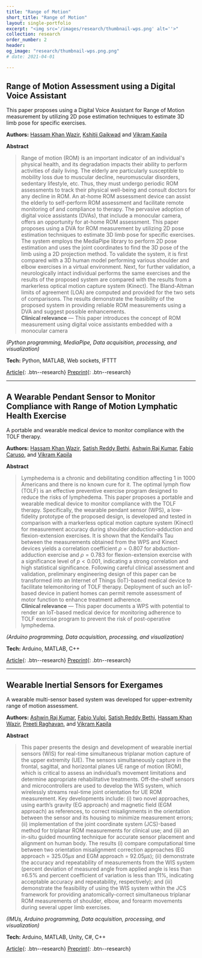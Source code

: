 ```yaml
---
title: "Range of Motion"
short_title: "Range of Motion"
layout: single-portfolio
excerpt: "<img src='/images/research/thumbnail-wps.png' alt=''>"
collection: research
order_number: 2
header: 
og_image: "research/thumbnail-wps.png.png"
# date: 2021-04-01

---
```

## Range of Motion Assessment using a Digital Voice Assistant

This paper proposes using a Digital Voice Assistant for Range of Motion measurement by utilizing 2D pose estimation techniques to estimate 3D limb pose for specific exercises.

**Authors:** [Hassam Khan Wazir](https://scholar.google.com/citations?user=hBetThYAAAAJ&hl=en&oi=ao), [Kshitij Gaikwad](https://www.linkedin.com/in/kshitij-gaikwad-90bb71216/) and [Vikram Kapila](https://scholar.google.com/citations?user=6PTJF28AAAAJ&hl=en)

**Abstract**

> Range of motion (ROM) is an important indicator of an individual's physical health, and its degradation impacts their ability to perform activities of daily living. The elderly are particularly susceptible to mobility loss due to muscular decline, neuromuscular disorders, sedentary lifestyle, etc. Thus, they must undergo periodic ROM assessments to track their physical well-being and consult doctors for any decline in ROM. An at-home ROM assessment device can assist the elderly to self-perform ROM assessment and facilitate remote monitoring of and compliance to therapy. The pervasive adoption of digital voice assistants (DVAs), that include a monocular camera, offers an opportunity for at-home ROM assessment. This paper proposes using a DVA for ROM measurement by utilizing 2D pose estimation techniques to estimate 3D limb pose for specific exercises. The system employs the MediaPipe library to perform 2D pose estimation and uses the joint coordinates to find the 3D pose of the limb using a 2D projection method. To validate the system, it is first compared with a 3D human model performing various shoulder and elbow exercises in a virtual environment. Next, for further validation, a neurologically intact individual performs the same exercises and the results of the proposed system are compared with the results from a markerless optical motion capture system (Kinect). The Bland-Altman limits of agreement (LOA) are computed and provided for the two sets of comparisons. The results demonstrate the feasibility of the proposed system in providing reliable ROM measurements using a DVA and suggest possible enhancements.  
**Clinical relevance** — This paper introduces the concept of ROM measurement using digital voice assistants embedded with a monocular camera

*(Python programming, MediaPipe, Data acquisition, processing, and visualization)*

**Tech:** Python, MATLAB, Web sockets, IFTTT

[Article](https://ieeexplore.ieee.org/abstract/document/9870888){: .btn--research} [Preprint](/files/pdf/research/roma-dva-preprint.pdf){: .btn--research}


---
## A Wearable Pendant Sensor to Monitor Compliance with Range of Motion Lymphatic Health Exercise

A portable and wearable medical device to monitor compliance with the TOLF therapy.

**Authors:** [Hassam Khan Wazir](https://scholar.google.com/citations?user=hBetThYAAAAJ&hl=en&oi=ao), [Satish Reddy Bethi](https://scholar.google.com/citations?user=QdEyUtEAAAAJ&hl=en), [Ashwin Raj Kumar](https://scholar.google.com/citations?user=FJXcZW0AAAAJ&hl=en), [Fabio Caruso](https://scholar.google.com/citations?hl=en&user=iPbmhhkAAAAJ), and [Vikram Kapila](https://scholar.google.com/citations?user=6PTJF28AAAAJ&hl=en)

**Abstract**

> Lymphedema is a chronic and debilitating condition affecting $1$ in $1000$ Americans and there is no known cure for it. The optimal lymph flow (TOLF) is an effective preventive exercise program designed to reduce the risks of lymphedema. This paper proposes a portable and wearable medical device to monitor compliance with the TOLF therapy. Specifically, the wearable pendant sensor (WPS), a low-fidelity prototype of the proposed design, is developed and tested in comparison with a markerless optical motion capture system (Kinect) for measurement accuracy during shoulder abduction-adduction and flexion-extension exercises. It is shown that the Kendall’s Tau between the measurements obtained from the WPS and Kinect devices yields a correlation coefficient $\rho = 0.807$ for abduction-adduction exercise and $\rho = 0.783$ for flexion-extension exercise with a significance level of $p < 0.001$, indicating a strong correlation and high statistical significance. Following careful clinical assessment and validation, preliminary engineering design of this paper can be transformed into an Internet of Things (IoT)-based medical device to facilitate telemonitoring of TOLF therapy. Deployment of such an IoT-based device in patient homes can permit remote assessment of motor function to enhance treatment adherence.  
**Clinical relevance** — This paper documents a WPS with potential to render an IoT-based medical device for monitoring adherence to TOLF exercise program to prevent the risk of post-operative lymphedema.  

*(Arduino programming, Data acquisition, processing, and visualization)*

**Tech:** Arduino, MATLAB, C++

[Article](https://ieeexplore.ieee.org/abstract/document/9175471){: .btn--research} [Preprint](/files/pdf/research/wps-preprint.pdf){: .btn--research}


---
## Wearable Inertial Sensors for Exergames
A wearable multi-sensor based system was developed for upper-extremity range of motion assessment.

**Authors:** [Ashwin Raj Kumar](https://scholar.google.com/citations?user=FJXcZW0AAAAJ&hl=en), [Fabio Vulpi](https://scholar.google.com/citations?user=2iP46TMAAAAJ&hl=en), [Satish Reddy Bethi](https://scholar.google.com/citations?user=QdEyUtEAAAAJ&hl=en), [Hassam Khan Wazir](https://scholar.google.com/citations?user=hBetThYAAAAJ&hl=en&oi=ao), [Preeti Raghavan](https://scholar.google.com/citations?user=wPT5vXAAAAAJ&hl=en&oi=ao), and [Vikram Kapila](https://scholar.google.com/citations?user=6PTJF28AAAAJ&hl=en)

**Abstract**

> This paper presents the design and development of wearable inertial sensors (WIS) for real-time simultaneous triplanar motion capture of the upper extremity (UE). The sensors simultaneously capture in the frontal, sagittal, and horizontal planes UE range of motion (ROM), which is critical to assess an individual’s movement limitations and determine appropriate rehabilitative treatments. Off-the-shelf sensors and microcontrollers are used to develop the WIS system, which wirelessly streams real-time joint orientation for UE ROM measurement. Key developments include: (i) two novel approaches, using earth’s gravity (EG approach) and magnetic field (EGM approach) as references, to correct misalignments in the orientation between the sensor and its housing to minimize measurement errors; (ii) implementation of the joint coordinate system (JCS)-based method for triplanar ROM measurements for clinical use; and (iii) an in-situ guided mounting technique for accurate sensor placement and alignment on human body. The results (i) compare computational time between two orientation misalignment correction approaches (EG approach = $325.05\mu s$ and EGM approach = $92.05\mu s$); (ii) demonstrate the accuracy and repeatability of measurements from the WIS system (percent deviation of measured angle from applied angle is less than $\pm 6.5\%$ and percent coefficient of variation is less than $11\%$, indicating acceptable accuracy and repeatability, respectively); and (iii) demonstrate the feasibility of using the WIS system within the JCS framework for providing anatomically-correct simultaneous triplanar ROM measurements of shoulder, elbow, and forearm movements during several upper limb exercises. 

*(IMUs, Arduino programming, Data acquisition, processing, and visualization)*

**Tech:** Arduino, MATLAB, Unity, C#, C++

[Article](https://doi.org/10.1109/JSEN.2019.2960320){: .btn--research} [Preprint](/files/pdf/research/wise-preprint.pdf){: .btn--research}
